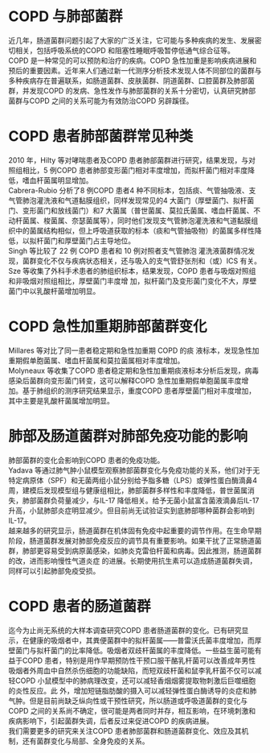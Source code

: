 # COPD 与肺部菌群  
近几年，肠道菌群问题引起了大家的广泛关注，它可能与多种疾病的发生、发展密切相关，包括呼吸系统的COPD 和阻塞性睡眠呼吸暂停低通气综合征等。  
COPD 是一种常见的可以预防和治疗的疾病。COPD 急性加重是影响疾病进展和预后的重要因素。近年来人们通过新一代测序分析技术发现人体不同部位的菌群与多种疾病存在普遍联系，如肠道菌群、皮肤菌群、阴道菌群、口腔菌群及肺部菌群，并发现COPD 的发病、急性发作与肺部菌群的关系十分密切，认真研究肺部菌群与COPD 之间的关系可能为有效防治COPD 另辟蹊径。  
#  COPD 患者肺部菌群常见种类  
2010 年，Hilty 等对哮喘患者及COPD 患者肺部菌群进行研究，结果发现，与对照组相比，5 例COPD 患者肺部变形菌门相对丰度增加，而拟杆菌门相对丰度降低，嗜血杆菌属明显增加。  
Cabrera-Rubio 分析了8 例COPD 患者4 种不同标本，包括痰、气管抽吸液、支气管肺泡灌洗液和气道黏膜组织，同样发现常见的4 大菌门（厚壁菌门、拟杆菌门、变形菌门和放线菌门）和7 大菌属（普世菌属、莫拉氏菌属、嗜血杆菌属、不动杆菌属、梭菌属、奈瑟菌属等），同时他们发现支气管肺泡灌洗液和气道黏膜组织中的菌属结构相似，但上呼吸道获取的标本（痰和气管抽吸物）的菌属多样性降低，以拟杆菌门和厚壁菌门占主导地位。  
Singh  等比较了 22  例 COPD  患者和 10  例对照者支气管肺泡 灌洗液菌群情况发现，菌群变化不仅与疾病状态相关，还与吸入的支气管舒张剂和（或）ICS 有关。  
Sze 等收集了外科手术患者的肺组织标本，结果发现，COPD  患者与吸烟对照组和非吸烟对照组相比，厚壁菌门丰度增 加，拟杆菌门及变形菌门变化不大，厚壁菌门中以乳酸杆菌增加明显。  
#  COPD 急性加重期肺部菌群变化  
Millares  等对比了同一患者稳定期和急性加重期 COPD  的痰 液标本，发现急性加重期假单胞菌属、嗜血杆菌属和莫拉菌属相对丰度增加。  
Molyneaux 等收集了COPD 患者稳定期和急性加重期痰液标本分析后发现，病毒感染后菌群向变形菌门转变，这可以解释COPD 急性加重期假单胞菌属丰度增加。基于肺组织的测序研究结果显示，重度COPD 患者厚壁菌门相对丰度增加，其中主要是乳酸杆菌属增加明显。  
#  肺部及肠道菌群对肺部免疫功能的影响  
肺部菌群的变化会影响到COPD 患者的免疫功能。  
Yadava 等通过肺气肿小鼠模型观察肺部菌群变化与免疫功能的关系，他们对于无特定病原体（SPF）和无菌两组小鼠分别给予脂多糖（LPS）或弹性蛋白酶滴鼻4 周，建模后发现模型组与健康组相比，肺部菌群多样性和丰度降低，普世菌属消失，肺部菌群负荷量减少，与IL-17 降低相关。给予无菌小鼠富含菌液滴鼻后IL-17 升高，小鼠肺部炎症明显减少。但目前尚无试验证实到底肺部哪种菌群会影响到IL-17。  
越来越多的研究显示，肠道菌群在机体固有免疫中起重要的调节作用。在生命早期阶段，肠道菌群发展对肺部免疫反应的调节具有重要影响。如果干扰了正常肠道菌群，肺部更容易受到病原菌感染，如肺炎克雷伯杆菌和病毒。因此推测，肠道菌群的改，进而影响慢性气道炎症 的进展。长期使用抗生素可以造成肠道菌群失调，同样可以引起肺部免疫受损。  
#  COPD 患者的肠道菌群  
迄今为止尚无系统的大样本调查研究COPD 患者肠道菌群的变化。已有研究显示，在健康的吸烟者中，其粪便菌群中的拟杆菌属——普雷沃氏菌丰度增加，而厚壁菌门与拟杆菌门的比率降低。吸烟者双歧杆菌属的丰度降低。一些益生菌可能有益于COPD 患者，特别是用作早期预防性干预口服干酪乳杆菌可以改善成年男性吸烟者外周血中自然杀伤细胞的功能缺陷，而短双歧杆菌和鼠李乳杆菌不仅可以减轻COPD 小鼠模型中的肺病理改变，还可以减轻香烟烟雾提取物刺激后巨噬细胞的炎性反应。此 外，增加短链脂肪酸的摄入可以减轻弹性蛋白酶诱导的炎症和肺气肿。但是目前尚缺乏纵向性或干预性研究，所以肠道或呼吸道菌群的变化与COPD 之间的关系尚不确定，很可能是两者同时并存，相互影响，在环境刺激和疾病影响下，引起菌群失调，后者反过来促进COPD 的疾病进展。  
我们需要更多的研究来关注COPD 患者肺部菌群和肠道菌群变化、效应及其机制，还有菌群变化与局部、全身免疫的关系。  
